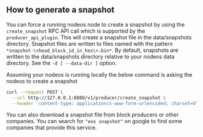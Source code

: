 ## How to generate a snapshot

You can force a running nodeos node to create a snapshot by using the `create_snapshot` RPC API call which is supported by the `producer_api_plugin`. This will create a snapshot file in the data/snapshots directory. Snapshot files are written to files named with the pattern `*snapshot-\<head_block_id_in_hex\>.bin*`. By default, snapshots are written to the data/snapshots directory relative to your nodeos data directory. See the `-d [ --data-dir ]` option.

Assuming your nodeos is running locally the below command is asking the nodeos to create a snapshot

```sh
curl --request POST \
  --url http://127.0.0.1:8888/v1/producer/create_snapshot \
  --header 'content-type: application/x-www-form-urlencoded; charset=UTF-8'
```

You can also download a snapshot file from block producers or other companies. You can search for `"eos snapshot"` on google to find some companies that provide this service.
